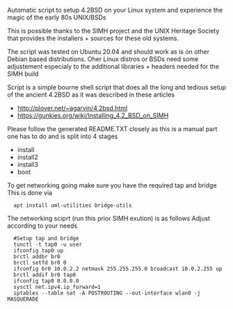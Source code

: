 Automatic script to setup 4.2BSD on your Linux system and experience
the magic of the early 80s UNIX/BSDs 

This is possible thanks to the SIMH project and the UNIX Heritage Society 
that provides the installers + sources for these old systems. 

The script was tested on Ubuntu 20.04 and should work as is on other 
Debian based distributions. Oher Linux distros or BSDs need some adjustement 
especialy to the additional libraries + headers needed for the SIMH build 

Script is a simple bourne shell script that does all the long and tedious 
setup of the ancient 4.2BSD as it was described in these articles 

 - http://plover.net/~agarvin/4.2bsd.html
 - https://gunkies.org/wiki/Installing_4.2_BSD_on_SIMH

Please follow the generated README.TXT closely as this is a manual part 
one has to do and is split into 4 stages 

 - install      
 - install2 
 - install3 
 - boot 

To get networking going make sure you have the required tap and bridge 
This is done via 
```
  apt install uml-utilities bridge-utils 
```
The networking sciprt (run this prior SIMH exution) is as follows 
Adjust according to your needs  
```
  #Setup tap and bridge 
  tunctl -t tap0 -u user
  ifconfig tap0 up
  brctl addbr br0
  brctl setfd br0 0
  ifconfig br0 10.0.2.2 netmask 255.255.255.0 broadcast 10.0.2.255 up
  brctl addif br0 tap0  
  ifconfig tap0 0.0.0.0
  sysctl net.ipv4.ip_forward=1
  iptables --table nat -A POSTROUTING --out-interface wlan0 -j MASQUERADE
  ```


